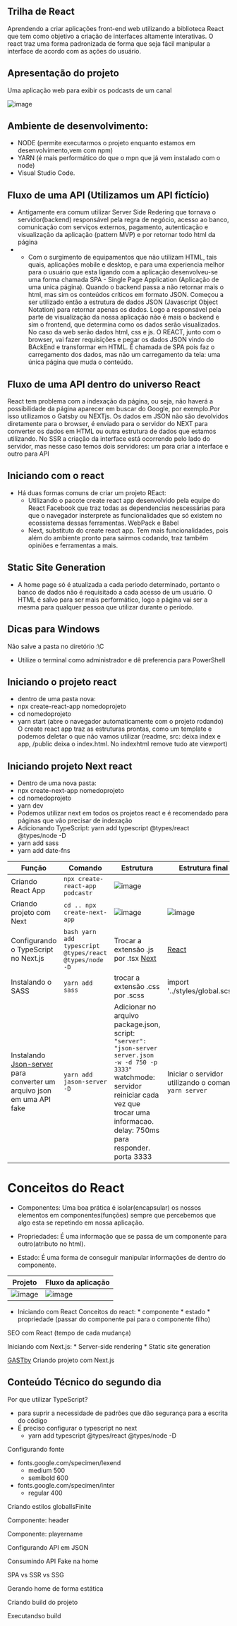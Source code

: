 ## Trilha de React
Aprendendo a criar aplicações front-end web utilizando a biblioteca React que tem como objetivo a criação de interfaces altamente interativas. O react traz uma forma padronizada de forma que seja fácil manipular a interface de acordo com as ações do usuário.

## Apresentação do projeto
Uma aplicação web para exibir os podcasts de um canal

![image](https://user-images.githubusercontent.com/49700354/115946266-6e72d080-a496-11eb-8581-7a9f5b6f830a.png)

## Ambiente de desenvolvimento: 

* NODE (permite executarmos o projeto enquanto estamos em desenvolvimento,vem com npm)
* YARN (é mais performático do que o mpn que já vem instalado com o node)
* Visual Studio Code.
  
## Fluxo de uma API (Utilizamos um API fictício)
  * Antigamente era comum utilizar Server Side Redering que tornava o servidor(backend) responsável pela regra de negócio, acesso ao banco, comunicação com serviços externos, pagamento, autenticação e visualização da aplicação (pattern MVP) e por retornar todo html da página 
* 
  * Com o surgimento de equipamentos que não utilizam HTML, tais quais, aplicações mobile e desktop, e para uma experiencia melhor para o usuário que esta ligando com a aplicação desenvolveu-se uma forma chamada SPA - Single Page Application (Aplicação de uma unica página). Quando o backend passa a não retornar mais o html, mas sim os conteúdos críticos em formato JSON. Começou a ser utilizado então a estrutura de dados JSON (Javascript Object Notation) para retornar apenas os dados. Logo a responsável pela parte de visualização da nossa aplicação não é mais o backend e sim o frontend, que determina como os dados serão visualizados. No caso da web serão dados html, css e js. O REACT, junto com o browser, vai fazer requisições e pegar os dados JSON vindo do BAckEnd e transformar em HTML. É chamada de SPA pois faz o carregamento dos dados, mas não um carregamento da tela: uma única página que muda o conteúdo. 

## Fluxo de uma API dentro do universo React
  React tem problema com a indexação da página, ou seja, não haverá a possibilidade da página aparecer em buscar do Google, por exemplo.Por isso utilizamos o Gatsby ou NEXTjs.
  Os dados em JSON não são devolvidos diretamente para o browser, é enviado para o servidor do NEXT para converter os dados em HTML ou outra estrutura de dados que estamos utilizando. No SSR a criação da interface está ocorrendo pelo lado do servidor, mas nesse caso temos dois servidores: um para criar a interface e outro para API


## Iniciando com o react
  * Há duas formas comuns de criar um projeto REact: 
    * Utilizando o pacote create react app desenvolvido pela equipe do React Facebook que traz todas as dependencias nescessárias para que o navegador insterprete as funcionalidades que só existem no ecossistema dessas ferramentas. WebPack e Babel
    * Next, substituto do create react app. Tem mais funcionalidades, pois além do ambiente pronto para sairmos codando, traz também opiniões e ferramentas a mais.

## Static Site Generation
  * A home page só é atualizada a cada periodo determinado, portanto o banco de dados não é requisitado a cada acesso de um usuário. O HTML é salvo para ser mais performático, logo a página vai ser a mesma para qualquer pessoa que utilizar durante o período.

## Dicas para Windows 
  Não salve a pasta no diretório :\C
  * Utilize o terminal como administrador e dê preferencia para PowerShell

## Iniciando o projeto react
  * dentro de uma pasta nova:
  * npx create-react-app nomedoprojeto
  * cd nomedoprojeto
  * yarn start (abre o navegador automaticamente com o projeto rodando)
O create react app traz as estruturas prontas, como um template e podemos deletar o que não vamos utilizar (readme, src: deixa index e app, /public deixa o index.html. No indexhtml remove tudo ate viewport)

## Iniciando projeto Next react
  * Dentro de uma nova pasta: 
  * npx create-next-app nomedoprojeto
  * cd nomedoprojeto
  *  yarn dev  
  * Podemos utilizar next em todos os projetos react e é recomendado para páginas que vão precisar de indexação
  * Adicionando TypeScript: yarn add typescript @types/react @types/node -D
  * yarn add sass
  * yarn add date-fns
  
Função  | Comando   | Estrutura | Estrutura final
--------- | ------ | --------- | --------- 
Criando React App | ```npx create-react-app podcastr``` | ![image](https://user-images.githubusercontent.com/49700354/116099669-2f9d7000-a67a-11eb-873e-9b865260663f.png)
Criando projeto com Next | ```cd .. npx create-next-app``` | ![image](https://user-images.githubusercontent.com/49700354/116099775-4d6ad500-a67a-11eb-95fb-08d2915ddc56.png) | ![image](https://user-images.githubusercontent.com/49700354/116100520-ff0a0600-a67a-11eb-8abe-542c3b945682.png)
Configurando o TypeScript no Next.js | ```bash yarn add typescript @types/react @types/node -D ``` | Trocar a extensão .js por .tsx [Next](https://www.npmjs.com/package/next) | [React](https://www.npmjs.com/package/react)
Instalando o SASS | ```yarn add sass ``` |  trocar a extensão .css por .scss | import '../styles/global.scss';
Instalando [Json-server](https://github.com/typicode/json-server) para converter um arquivo json em uma API fake | ```yarn add jason-server -D``` | Adicionar no arquivo package.json, script: ```"server": "json-server server.json -w -d 750 -p 3333"```  watchmode: servidor reiniciar cada vez que trocar uma informacao. delay: 750ms para responder. porta 3333| Iniciar o servidor utilizando o comando ```yarn server```


# Conceitos do React

- Componentes: Uma boa prática é isolar(encapsular) os nossos elementos em componentes(funções) sempre que percebemos que algo esta se repetindo em nossa aplicação.

- Propriedades: É uma informação que se passa de um componente para outro(atributo no html).

- Estado: É uma forma de conseguir manipular informações de dentro do componente.


Projeto   | Fluxo da aplicação
--------- | ------
![image](https://user-images.githubusercontent.com/49700354/116026478-d9e8a980-a620-11eb-87e6-57bb54723247.png) | ![image](https://user-images.githubusercontent.com/49700354/116026460-d05f4180-a620-11eb-89b5-d4fe55aee709.png)


* Iniciando com React
  Conceitos do react: 
      * componente
      * estado
      * propriedade (passar do componente pai para o componente filho)


SEO com React (tempo de cada mudança)

Iniciando com Next.js: 
    * Server-side rendering 
    * Static site generation

[GASTby](https://www.gatsbyjs.com/docs/tutorial/)
Criando projeto com Next.js

## Conteúdo Técnico do segundo dia

 Por que utilizar TypeScript?
 * para suprir a necessidade de padrões que dão segurança para a escrita do código 
* É preciso configurar o typescript no next
  * yarn add typescript @types/react @types/node -D

Configurando fonte
* fonts.google.com/specimen/lexend
  * medium 500
  * semibold 600
* fonts.google.com/specimen/inter
  * regular 400
 
 Criando estilos globalIsFinite
 
 Componente: header
 
 Componente: playername
 
 Configurando API em JSON
 
 Consumindo API Fake na home
 
 SPA vs SSR vs SSG
 
 Gerando home de forma estática
 
 Criando build do projeto
 
 Executandso build



